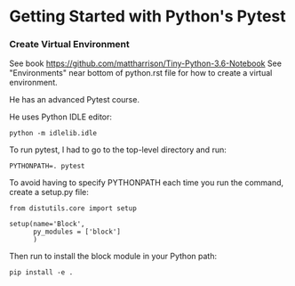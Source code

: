 # Getting Started with Python's Pytest

### Create Virtual Environment

See book https://github.com/mattharrison/Tiny-Python-3.6-Notebook
See "Environments" near bottom of python.rst file for how to create a virtual environment.

He has an advanced Pytest course.

He uses Python IDLE editor:

    python -m idlelib.idle

To run pytest, I had to go to the top-level directory and run:

    PYTHONPATH=. pytest

To avoid having to specify PYTHONPATH each time you run the command, create a setup.py file:

    from distutils.core import setup

    setup(name='Block',
          py_modules = ['block']
          )

Then run to install the block module in your Python path:

    pip install -e .

